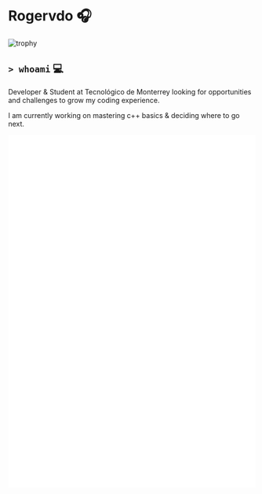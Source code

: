 # Rogervdo 🎧
![trophy](https://github-profile-trophy.vercel.app/?username=rogervdo&theme=onedark)

`> whoami` 💻
---
Developer & Student at Tecnológico de Monterrey looking for opportunities and challenges to grow my coding experience.

I am currently working on mastering c++ basics & deciding where to go next.


![Metrics](https://github.com/rogervdo/rogervdo/blob/main/github-metrics.svg)
